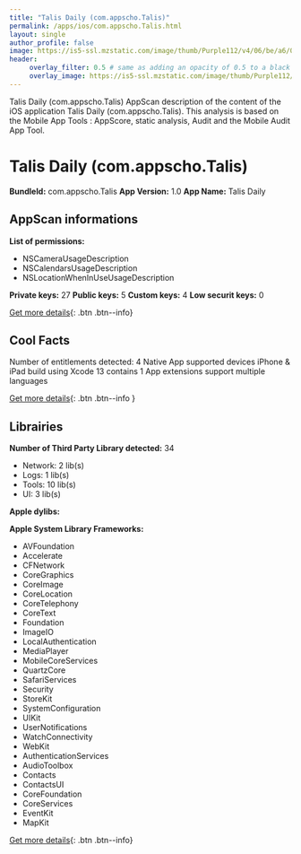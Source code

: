 ```yaml
---
title: "Talis Daily (com.appscho.Talis)"
permalink: /apps/ios/com.appscho.Talis.html
layout: single
author_profile: false
image: https://is5-ssl.mzstatic.com/image/thumb/Purple112/v4/06/be/a6/06bea69a-210b-eea4-fdbc-e36b88754e29/AppIcon-1x_U007emarketing-0-7-0-sRGB-85-220.png/512x512bb.jpg
header: 
     overlay_filter: 0.5 # same as adding an opacity of 0.5 to a black background
     overlay_image: https://is5-ssl.mzstatic.com/image/thumb/Purple112/v4/06/be/a6/06bea69a-210b-eea4-fdbc-e36b88754e29/AppIcon-1x_U007emarketing-0-7-0-sRGB-85-220.png/512x512bb.jpg
---
```

Talis Daily (com.appscho.Talis) AppScan description of the content of the iOS application Talis Daily (com.appscho.Talis). This analysis is based on the Mobile App Tools : AppScore, static analysis, Audit and the Mobile Audit App Tool.

# Talis Daily (com.appscho.Talis)

**BundleId:** com.appscho.Talis
**App Version:** 1.0
**App Name:** Talis Daily


## AppScan informations 

**List of permissions:** 
- NSCameraUsageDescription
- NSCalendarsUsageDescription
- NSLocationWhenInUseUsageDescription
  
  
**Private keys:** 27
**Public keys:** 5
**Custom keys:** 4
**Low securit keys:** 0
  
[Get more details](/pricing.html){: .btn .btn--info}

## Cool Facts

Number of entitlements detected: 4
Native App
supported devices iPhone & iPad
build using Xcode 13
contains 1 App extensions
support multiple languages
  
[Get more details](/pricing.html){: .btn .btn--info }

## Librairies 
**Number of Third Party Library detected:** 34
- Network: 2 lib(s)
- Logs: 1 lib(s)
- Tools: 10 lib(s)
- UI: 3 lib(s)


**Apple dylibs:**


**Apple System Library Frameworks:**
- AVFoundation
- Accelerate
- CFNetwork
- CoreGraphics
- CoreImage
- CoreLocation
- CoreTelephony
- CoreText
- Foundation
- ImageIO
- LocalAuthentication
- MediaPlayer
- MobileCoreServices
- QuartzCore
- SafariServices
- Security
- StoreKit
- SystemConfiguration
- UIKit
- UserNotifications
- WatchConnectivity
- WebKit
- AuthenticationServices
- AudioToolbox
- Contacts
- ContactsUI
- CoreFoundation
- CoreServices
- EventKit
- MapKit


  
[Get more details](/pricing.html){: .btn .btn--info}

